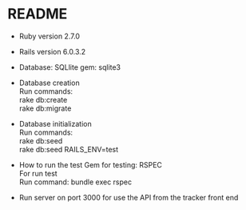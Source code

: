 # README

* Ruby version 2.7.0

* Rails version 6.0.3.2

* Database: SQLlite gem: sqlite3

* Database creation
  <br>Run commands: <br>rake db:create
                <br>rake db:migrate 
                
* Database initialization
  <br>Run commands: <br>rake db:seed
                <br>rake db:seed RAILS_ENV=test

* How to run the test
  Gem for testing: RSPEC
  <br>For run test
  <br>Run command: bundle exec rspec
  
* Run server on port 3000 for use the API from the tracker front end
